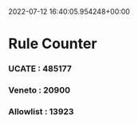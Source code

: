 2022-07-12 16:40:05.954248+00:00
# Rule Counter 
 ### UCATE : 485177

 ### Veneto : 20900

 ### Allowlist : 13923